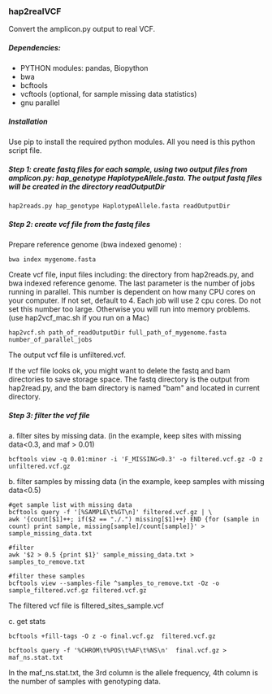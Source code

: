 ### hap2realVCF

Convert the amplicon.py output to real VCF. 

##### Dependencies:

- PYTHON modules: pandas, Biopython
- bwa
- bcftools
- vcftools (optional, for sample missing data statistics)
- gnu parallel

##### Installation
Use pip to install the required python modules. All you need is this python script file.

##### Step 1: create fastq files for each sample, using two output files from amplicon.py: hap_genotype HaplotypeAllele.fasta. The output fastq files will be created in the directory readOutputDir

```
hap2reads.py hap_genotype HaplotypeAllele.fasta readOutputDir
```

##### Step 2: create vcf file from the fastq files

Prepare reference genome (bwa indexed genome) :

```
bwa index mygenome.fasta
```

Create vcf file, input files including: the directory from hap2reads.py, and bwa indexed reference genome. The last parameter is the number of jobs running in parallel. This number is dependent on how many CPU cores on your computer. If not set, default to 4. Each job will use 2 cpu cores. Do not set this number too large. Otherwise you will run into memory problems. (use hap2vcf_mac.sh if you run on a Mac) 

```
hap2vcf.sh path_of_readOutputDir full_path_of_mygenome.fasta number_of_parallel_jobs
```

The output vcf file is unfiltered.vcf. 

If the vcf file looks ok, you might want to delete the fastq and bam directories to save storage space. The fastq directory is the output from hap2read.py, and the bam directory is named "bam" and located in current directory.

##### Step 3: filter the vcf file

a. filter sites by missing data. (in the example, keep sites with missing data<0.3, and maf > 0.01)

```
bcftools view -q 0.01:minor -i 'F_MISSING<0.3' -o filtered.vcf.gz -O z unfiltered.vcf.gz
```

b. filter samples by missing data (in the example, keep samples with missing data<0.5)

```
#get sample list with missing data
bcftools query -f '[%SAMPLE\t%GT\n]' filtered.vcf.gz | \
awk '{count[$1]++; if($2 == "./.") missing[$1]++} END {for (sample in count) print sample, missing[sample]/count[sample]}' > sample_missing_data.txt

#filter
awk '$2 > 0.5 {print $1}' sample_missing_data.txt > samples_to_remove.txt

#filter these samples
bcftools view --samples-file ^samples_to_remove.txt -Oz -o sample_filtered.vcf.gz filtered.vcf.gz

```

The filtered vcf file is filtered_sites_sample.vcf 

c. get stats

```
bcftools +fill-tags -O z -o final.vcf.gz  filtered.vcf.gz

bcftools query -f '%CHROM\t%POS\t%AF\t%NS\n'  final.vcf.gz > maf_ns.stat.txt
```

In the maf_ns.stat.txt, the 3rd column is the allele frequency, 4th column is the number of samples with genotyping data.

